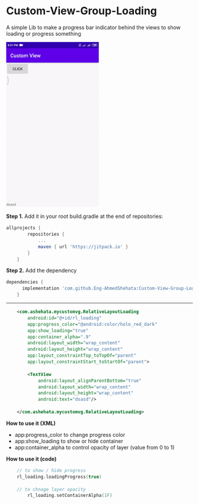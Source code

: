 # Custom-View-Group-Loading 
A simple Lib to make a progress bar indicator behind the views to show loading or progress something


<p float="left">
	<img src="ezgif-4-8212e1617656.gif"  width="250"  />
</p>

**Step 1.** Add it in your root build.gradle at the end of repositories:

``` groovy
allprojects {
		repositories {
			...
			maven { url 'https://jitpack.io' }
		}
	}
```

**Step 2.** Add the dependency

``` groovy
dependencies {
	  implementation 'com.github.Eng-AhmedShehata:Custom-View-Group-Loading:1.2'
	}
```

---

``` xml
	<com.ashehata.mycustomvg.RelativeLayoutLoading
        android:id="@+id/rl_loading"
        app:progress_color="@android:color/holo_red_dark"
        app:show_loading="true"
        app:container_alpha=".9"
        android:layout_width="wrap_content"
        android:layout_height="wrap_content"
        app:layout_constraintTop_toTopOf="parent"
        app:layout_constraintStart_toStartOf="parent">

        <TextView
            android:layout_alignParentBottom="true"
            android:layout_width="wrap_content"
            android:layout_height="wrap_content"
            android:text="dsasd"/>

    </com.ashehata.mycustomvg.RelativeLayoutLoading>

```

**How to use it (XML)**
* app:progress_color to change progress color
* app:show_loading to show or hide container
* app:container_alpha to control opacity of layer (value from 0 to 1)


**How to use it (code)**
``` kotlin
	// to show / hide progress
	rl_loading.loadingProgress(true)
	
	// to chnage layer opacity
        rl_loading.setContainerAlpha(1F)

```



